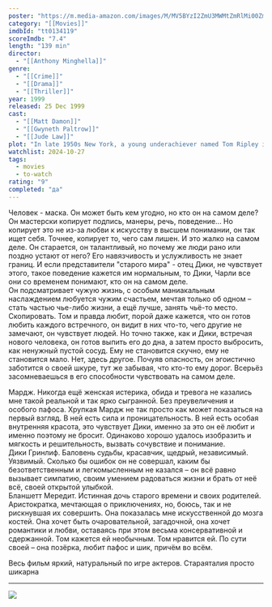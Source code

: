 ```yaml
---
poster: "https://m.media-amazon.com/images/M/MV5BYzI2ZmU3MWMtZmRlMi00ZmVlLTkwMDMtZmI1YTg4YzcwMDE0XkEyXkFqcGc@._V1_SX300.jpg"
category: "[[Movies]]"
imdbId: "tt0134119"
scoreImdb: "7.4"
length: "139 min"
director: 
  - "[[Anthony Minghella]]"
genre: 
  - "[[Crime]]"
  - "[[Drama]]"
  - "[[Thriller]]"
year: 1999
released: 25 Dec 1999
cast: 
  - "[[Matt Damon]]"
  - "[[Gwyneth Paltrow]]"
  - "[[Jude Law]]"
plot: "In late 1950s New York, a young underachiever named Tom Ripley is sent to Italy to retrieve Dickie Greenleaf, a rich and spoiled millionaire playboy. But when the errand fails, Ripley takes extreme measures."
watchlist: 2024-10-27
tags: 
  - movies
  - to-watch
rating: "9"
completed: "да"
---
```

Человек - маска. Он может быть кем угодно, но кто он на самом деле? Он мастерски копирует подпись, манеры, речь, поведение... Но копирует это не из-за любви к искусству в высшем понимании, он так ищет себя. Точнее, копирует то, чего сам лишен. И это жалко на самом деле. Он старается, он талантливый, но почему же люди рано или поздно устают от него? Его навязчивость и услужливость не знает границ. И если представители "старого мира" - отец Дики, не чувствует этого, такое поведение кажется им нормальным, то Дики, Чарли все они со временем понимают, кто он на самом деле.  
Он подсматривает чужую жизнь, с особым маниакальным наслаждением любуется чужим счастьем, мечтая только об одном – стать частью чье-либо жизни, а ещё лучше, занять чьё-то место. Скопировать. Том и правда любит, порой даже кажется, что он готов любить каждого встречного, он видит в них что-то, чего другие не замечают, он чувствует людей. Но точно также, как и Дики, встречая нового человека, он готов выпить его до дна, а затем просто выбросить, как ненужный пустой сосуд. Ему не становится скучно, ему не становится мало. Нет, здесь другое. Почуяв опасность, он эгоистично заботится о своей шкуре, тут же забывая, что кто-то ему дорог. Всерьёз засомневаешься в его способности чувствовать на самом деле.

Мардж. Никогда ещё женская истерика, обида и тревога не казались мне такой реальной и так ярко сыгранной. Без преувеличения и особого пафоса. Хрупкая Мардж не так просто как может показаться на первый взгляд. В ней есть сила и проницательность. В ней есть особая внутренняя красота, это чувствует Дики, именно за это он её любит и именно поэтому не бросит. Одинаково хорошо удалось изобразить и мягкость и решительность, вызвать сочувствие и понимание.  
Дики Гринлиф. Баловень судьбы, красавчик, щедрый, независимый. Уязвимый. Сколько бы ошибок он не совершал, каким бы безответственным и легкомысленным не казался – он всё равно вызывает симпатию, своим умением радоваться жизни и брать от неё всё, своей открытой улыбкой.  
Бланшетт Мередит. Истинная дочь старого времени и своих родителей. Аристократка, мечтающая о приключениях, но, боюсь, так и не рискнувшая их совершить. Она показалась мне искусственной до мозга костей. Она хочет быть очаровательной, загадочной, она хочет романтики и любви, оставаясь при этом весьма консервативной и сдержанной. Том кажется ей необычным. Том нравится ей. По сути своей – она позёрка, любит пафос и шик, причём во всём.

Весь фильм яркий, натуральный по игре актеров. Стараяталия просто шикарна

---
![](https://m.media-amazon.com/images/M/MV5BYzI2ZmU3MWMtZmRlMi00ZmVlLTkwMDMtZmI1YTg4YzcwMDE0XkEyXkFqcGc@._V1_SX300.jpg)